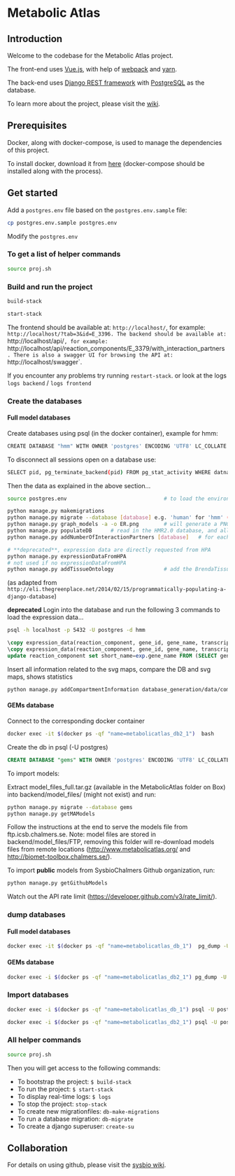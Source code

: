 # Metabolic Atlas

## Introduction

Welcome to the codebase for the Metabolic Atlas project.

The front-end uses [Vue.js](https://vuejs.org), with help of [webpack](https://webpack.js.org) and [yarn](https://yarnpkg.com/en/).

The back-end uses [Django REST framework](http://www.django-rest-framework.org) with [PostgreSQL](https://www.postgresql.org) as the database.

To learn more about the project, please visit the [wiki](https://github.com/SysBioChalmers/hma-prototype/wiki).

## Prerequisites
Docker, along with docker-compose, is used to manage the dependencies of this project.

To install docker, download it from [here](https://www.docker.com/products/docker) (docker-compose should be installed along with the process).


## Get started

Add a `postgres.env` file based on the `postgres.env.sample` file:

```bash
cp postgres.env.sample postgres.env
```

Modify the `postgres.env`

### To get a list of helper commands

```bash
source proj.sh
```

### Build and run the project

```bash
build-stack
```

```bash
start-stack
```

The frontend should be available at: `http://localhost/`, for example: `http://localhost/?tab=3&id=E_3396.
The backend should be available at: `http://localhost/api/`, for example: `http://localhost/api/reaction_components/E_3379/with_interaction_partners`.
There is also a swagger UI for browsing the API at: `http://localhost/swagger`.

If you encounter any problems try running `restart-stack`. or look at the logs `logs backend` / `logs frontend`

### Create the databases

#### Full model databases

Create databases using psql (in the docker container), example for hmm:

```bash
CREATE DATABASE "hmm" WITH OWNER 'postgres' ENCODING 'UTF8' LC_COLLATE = 'en_US.UTF-8' LC_CTYPE = 'en_US.UTF-8' TEMPLATE template0;
```

To disconnect all sessions open on a database use:

```bash
SELECT pid, pg_terminate_backend(pid) FROM pg_stat_activity WHERE datname = 'hmm' AND pid <> pg_backend_pid();
```

Then the data as explained in the above section...

```bash
source postgres.env                               # to load the environment variables

python manage.py makemigrations
python manage.py migrate --database [database] e.g. 'human' for 'hmm' (see settings.py)
python manage.py graph_models -a -o ER.png        # will generate a PNG overview of your tables
python manage.py populateDB      # read in the HMR2.0 database, and all associated annotations
python manage.py addNumberOfInteractionPartners [database]   # for each reaction_component calculate the number of interaction partners...

# **deprecated**, expression data are directly requested from HPA
python manage.py expressionDataFromHPA
# not used if no expressionDataFromHPA
python manage.py addTissueOntology                # add the BrendaTissueOntology, this is model independent and should only be added once...
```
(as adapted from `http://eli.thegreenplace.net/2014/02/15/programmatically-populating-a-django-database`)

**deprecated** Login into the database and run the following 3 commands to load the expression data...
```bash
psql -h localhost -p 5432 -U postgres -d hmm
```
```sql
\copy expression_data(reaction_component, gene_id, gene_name, transcript_id, tissue, cell_type, bto_id, level, expression_type, reliability, source) from '/Users/halena/Documents/Sys2Bio/hma-prototype/database_generation/data/load_antibody_from_HPA_0.csv' csv delimiter ',' quote '"';
\copy expression_data(reaction_component, gene_id, gene_name, transcript_id, tissue, cell_type, bto_id, level, expression_type, reliability, source) from '/Users/halena/Documents/Sys2Bio/hma-prototype/database_generation/data/load_rnaseq_from_HPA_0.csv' delimiter ',';
update reaction_component set short_name=exp.gene_name FROM (SELECT gene_id, gene_name FROM expression_data) AS exp WHERE exp.gene_id = long_name AND short_name is null;  # see if we can add any more protein symbols using the HPA data...
```

Insert all information related to the svg maps, compare the DB and svg maps, shows statistics

```bash
python manage.py addCompartmentInformation database_generation/data/compartmentInfo.tab [database]
```

#### GEMs database

Connect to the corresponding docker container

```bash
docker exec -it $(docker ps -qf "name=metabolicatlas_db2_1")  bash
```

Create the db in psql (-U postgres)

```sql
CREATE DATABASE "gems" WITH OWNER 'postgres' ENCODING 'UTF8' LC_COLLATE = 'en_US.UTF-8' LC_CTYPE = 'en_US.UTF-8' TEMPLATE template0;
```

To import models:

Extract model_files_full.tar.gz (available in the MetabolicAtlas folder on Box) into backend/model_files/ (might not exist) and run:

```bash
python manage.py migrate --database gems
python manage.py getMAModels
```

Follow the instructions at the end to serve the models file from ftp.icsb.chalmers.se.
Note: model files are stored in backend/model_files/FTP, removing this folder will re-download models files from remote locations (http://www.metabolicatlas.org/ and http://biomet-toolbox.chalmers.se/).


To import **public** models from SysbioChalmers Github organization, run:

```bash
python manage.py getGithubModels
```

Watch out the API rate limit (https://developer.github.com/v3/rate_limit/).


### dump databases

#### Full model databases

```bash
docker exec -it $(docker ps -qf "name=metabolicatlas_db_1")  pg_dump -U postgres -d hmm --create -T 'auth_*' -T 'django_*' > hmm_vX.db
```

#### GEMs database

```bash
docker exec -i $(docker ps -qf "name=metabolicatlas_db2_1") pg_dump -U postgres -d gems --create -T 'auth_*' -T 'django_*' > /home/cholley/Downloads/gems_vX.db
```

### Import databases

```bash 
docker exec -i $(docker ps -qf "name=metabolicatlas_db_1") psql -U postgres hmm < PATH_TO_DB_FILE 
``` 

```bash
docker exec -i $(docker ps -qf "name=metabolicatlas_db2_1") psql -U postgres gems < PATH_TO_DB_FILE
```

### All helper commands

```bash
source proj.sh
```

Then you will get access to the following commands:

* To bootstrap the project: `$ build-stack`
* To run the project: `$ start-stack`
* To display real-time logs: `$ logs`
* To stop the project: `stop-stack`
* To create new migrationfiles: `db-make-migrations`
* To run a database migration: `db-migrate`
* To create a django superuser: `create-su`


## Collaboration
For details on using github, please visit the [sysbio wiki](http://wiki.sysbio.chalmers.se/mediawiki/index.php/Development_guidelines#Github).
